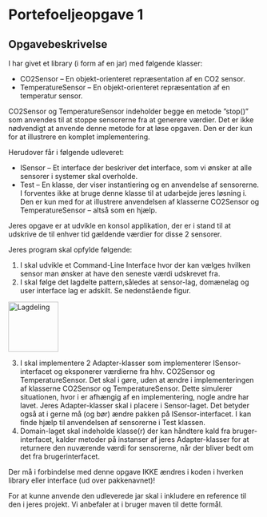 # Portefoeljeopgave 1

## Opgavebeskrivelse


I har givet et library (i form af en jar) med følgende klasser:

* CO2Sensor – En objekt-orienteret repræsentation af en CO2 sensor.
* TemperatureSensor – En objekt-orienteret repræsentation af en temperatur sensor.

CO2Sensor og TemperatureSensor indeholder begge en metode ”stop()” som anvendes til at stoppe sensorerne fra at generere værdier. Det er ikke nødvendigt at anvende denne metode for at løse opgaven. Den er der kun for at illustrere en komplet implementering.

Herudover får i følgende udleveret:

* ISensor – Et interface der beskriver det interface, som vi ønsker at alle sensorer i systemer skal overholde.
* Test – En klasse, der viser instantiering og en anvendelse af sensorerne. I forventes ikke at bruge denne klasse til at udarbejde jeres løsning i. Den er kun med for at illustrere anvendelsen af klasserne CO2Sensor og TemperatureSensor – altså som en hjælp.

Jeres opgave er at udvikle en konsol applikation, der er i stand til at udskrive de til enhver tid gældende værdier for disse 2 sensorer.

Jeres program skal opfylde følgende:

1. I skal udvikle et Command-Line Interface hvor der kan vælges hvilken sensor man ønsker at have den seneste værdi udskrevet fra.
2. I skal følge det lagdelte pattern,således at sensor-lag, domænelag og user interface lag er adskilt. Se nedenstående figur.

<img src="./Users/Pc/Documents/4_semester_tek/SoftwareiCyberFysiskeSystemer/pakkediagramOpgave1.PNG" alt="Lagdeling" style="height: 100px; width:100px;"/>

3. I skal implementere 2 Adapter-klasser som implementerer ISensor-interfacet og eksponerer værdierne fra hhv. CO2Sensor og TemperatureSensor. Det skal i gøre, uden at ændre i implementeringen af klasserne CO2Sensor og TemperatureSensor. Dette simulerer situationen, hvor i er afhængig af en implementering, nogle andre har lavet. Jeres Adapter-klasser skal i placere i Sensor-laget. Det betyder også at i gerne må (og bør) ændre pakken på ISensor-interfacet. I kan finde hjælp til anvendelsen af sensorerne i Test klassen.
4. Domain-laget skal indeholde klasse(r) der kan håndtere kald fra bruger-interfacet, kalder metoder på instanser af jeres Adapter-klasser for at returnere den nuværende værdi for sensorerne, når der bliver bedt om det fra brugerinterfacet.

Der må i forbindelse med denne opgave IKKE ændres i koden i hverken library eller interface (ud over pakkenavnet)!

For at kunne anvende den udleverede jar skal i inkludere en reference til den i jeres projekt. Vi anbefaler at i bruger maven til dette formål.